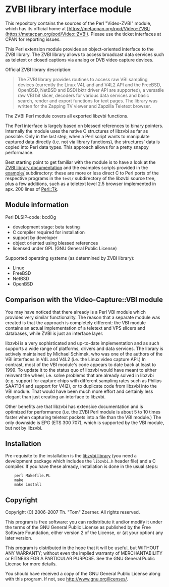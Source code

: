 # ZVBI library interface module

This repository contains the sources of the Perl "Video-ZVBI" module, which has its
official home at [https://metacpan.org/pod/Video::ZVBI](https://metacpan.org/pod/Video::ZVBI).
Please use the ticket interfaces at CPAN for reporting issues.

This Perl extension module provides an object-oriented interface to the ZVBI
library. The ZVBI library allows to access broadcast data services such as
teletext or closed captions via analog or DVB video capture devices.

Official ZVBI library description:

> The ZVBI library provides routines to access raw VBI sampling devices
> (currently the Linux V4L and and V4L2 API and the FreeBSD, OpenBSD,
> NetBSD and BSDi bktr driver API are supported), a versatile raw VBI
> bit slicer, decoders for various data services and basic search, render
> and export functions for text pages. The library was written for the
> Zapping TV viewer and Zapzilla Teletext browser.

The ZVBI Perl module covers all exported libzvbi functions.

The Perl interface is largely based on blessed references to binary
pointers. Internally the module uses the native C structures of libzvbi
as far as possible.  Only in the last step, when a Perl script wants
to manipulate captured data directly (i.e. not via library functions),
the structures' data is copied into Perl data types.  This approach
allows for a pretty snappy performance.

Best starting point to get familiar with the module is to have a look
at the [ZVBI library documentation](http://zapping.sourceforge.net/doc/libzvbi/index.html)
and the examples scripts provided in the <A HREF="Video-ZVBI/example/">example/</A>
subdirectory: these are more or less direct C to Perl ports of the respective programs
in the `test/` subdirectory of the libzvbi source tree, plus a few additions,
such as a teletext level 2.5 browser implemented in apx. 200 lines of
[Perl::Tk](https://metacpan.org/pod/Tcl::Tk).

## Module information

Perl DLSIP-code: bcdOg

* development stage: beta testing
* C compiler required for installation
* support by developer
* object oriented using blessed references
* licensed under GPL (GNU General Public License)

Supported operating systems (as determined by ZVBI library):

* Linux
* FreeBSD
* NetBSD
* OpenBSD

## Comparison with the Video-Capture::VBI module

You may have noticed that there already is a Perl VBI module which
provides very similar functionality.  The reason that a separate
module was created is that the approach is completely different:
the VBI module contains an actual implementation of a teletext and
VPS slicers and databases, while ZVBI is just an interface layer.

libzvbi is a very sophisticated and up-to-date implementation and
as such supports a wide range of platforms, drivers and data services.
The library is actively maintained by Michael Schimek, who was one
of the authors of the VBI interfaces in V4L and V4L2 (i.e. the Linux
video capture API.)  In contrast, most of the VBI module's code
appears to date back at least to 1999.  To update it to the status
quo of libzvbi would have meant to either reinvent the wheel, i.e.
solve problems that are already solved in libzvbi (e.g. support for
capture chips with different sampling rates such as Philips SAA7134
and support for V4l2), or to duplicate code from libzvbi into the
VBI module.  That would have been much more effort and certainly
less elegant than just creating an interface to libzvbi.

Other benefits are that libzvbi has extensice documentation and is
optimized for performance (i.e. the ZVBI Perl module is about
5 to 10 times faster when capturing teletext packets into a file
than the VBI module.)  The only downside is EPG (ETS 300 707),
which is supported by the VBI module, but not by libzvbi.

## Installation

Pre-requisite to the installation is the [libzvbi library](http://zapping.sourceforge.net/doc/libzvbi/index.html)
(you need a development package which includes the `libzvbi.h` header file)
and a C compiler.  If you have these already, installation is done
in the usual steps:

```console
    perl Makefile.PL
    make
    make install
```

## Copyright

Copyright (C) 2006-2007 Th. "Tom" Zoerner. All rights reserved.

This program is free software: you can redistribute it and/or modify
it under the terms of the GNU General Public License as published by
the Free Software Foundation, either version 2 of the License, or
(at your option) any later version.

This program is distributed in the hope that it will be useful,
but WITHOUT ANY WARRANTY; without even the implied warranty of
MERCHANTABILITY or FITNESS FOR A PARTICULAR PURPOSE.  See the
GNU General Public License for more details.

You should have received a copy of the GNU General Public License
along with this program.  If not, see <http://www.gnu.org/licenses/>.
